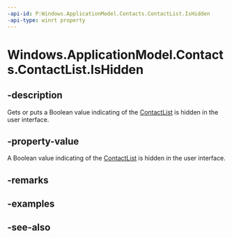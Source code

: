 ----api-id: P:Windows.ApplicationModel.Contacts.ContactList.IsHidden
-api-type: winrt property
---<!-- Property syntaxpublic bool IsHidden { get;  set; }--># Windows.ApplicationModel.Contacts.ContactList.IsHidden## -descriptionGets or puts a Boolean value indicating of the [ContactList](contactlist.md) is hidden in the user interface.## -property-valueA Boolean value indicating of the [ContactList](contactlist.md) is hidden in the user interface.## -remarks## -examples## -see-also